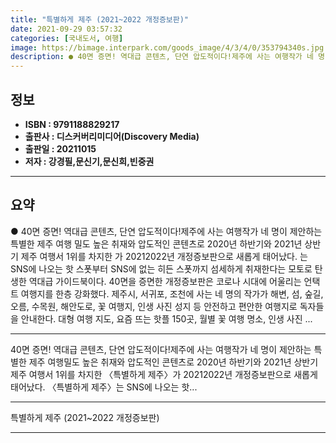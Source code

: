 ```yaml
---
title: "특별하게 제주 (2021~2022 개정증보판)"
date: 2021-09-29 03:57:32
categories: [국내도서, 여행]
image: https://bimage.interpark.com/goods_image/4/3/4/0/353794340s.jpg
description: ● 40면 증면! 역대급 콘텐츠, 단연 압도적이다!제주에 사는 여행작가 네 명이 제안하는 특별한 제주 여행 밀도 높은 취재와 압도적인 콘텐츠로 2020년 하반기와 2021년 상반기 제주 여행서 1위를 차지한 가 20212022년 개정증보판으로 새롭게 태어났다. 는 SNS에 나오는 핫
---
```


## **정보**

- **ISBN : 9791188829217**
- **출판사 : 디스커버리미디어(Discovery Media)**
- **출판일 : 20211015**
- **저자 : 강경필,문신기,문신희,빈중권**

------



## **요약**

●  40면 증면! 역대급 콘텐츠, 단연 압도적이다!제주에 사는 여행작가 네 명이 제안하는 특별한 제주 여행 밀도 높은 취재와 압도적인 콘텐츠로 2020년 하반기와 2021년 상반기 제주 여행서 1위를 차지한 가 20212022년 개정증보판으로 새롭게 태어났다. 는 SNS에 나오는 핫 스폿부터 SNS에 없는 히든 스폿까지 섬세하게 취재한다는 모토로 탄생한 역대급 가이드북이다. 40면을 증면한 개정증보판은 코로나 시대에 어울리는 언택트 여행지를 한층 강화했다. 제주시, 서귀포, 조천에 사는 네 명의 작가가 해변, 섬, 숲길, 오름, 수목원, 해안도로, 꽃 여행지, 인생 사진 성지 등 안전하고 편안한 여행지로 독자들을 안내한다. 대형 여행 지도, 요즘 뜨는 핫플 150곳, 월별 꽃 여행 명소, 인생 사진 ...

------

40면 증면! 역대급 콘텐츠, 단연 압도적이다!제주에 사는 여행작가 네 명이 제안하는 특별한 제주 여행밀도 높은 취재와 압도적인 콘텐츠로 2020년 하반기와 2021년 상반기 제주 여행서 1위를 차지한 〈특별하게 제주〉가 20212022년 개정증보판으로 새롭게 태어났다. 〈특별하게 제주〉는 SNS에 나오는 핫... 

------


특별하게 제주 (2021~2022 개정증보판) 

------


